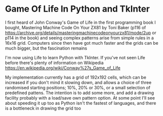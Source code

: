 # Game Of Life In Python and TkInter

I first heard of John Conway's Game of Life in the first programming book I bought, Mastering Machine Code On Your ZX81 by Toni Baker (p116 of https://archive.org/details/masteringmachinecodeonyourzx81/mode/2up or p114 in the book) and seeing complex patterns arise from simple rules in a 16x16 grid. Computers since then have got much faster and the grids can be much bigger, but the fascination remains

I'm now using Life to learn Python with TkInter. If you've not seen Life before there's plenty of information on Wikipedia https://en.wikipedia.org/wiki/Conway%27s_Game_of_Life

My implementation currently has a grid of 192x192 cells, which can be increased if you don't mind it slowing down, and allows a choice of three randomised starting positions; 10%, 20% or 30%, or a small selection of predefined pattens. The intention is to add some more, and add a drawing facility probably with a load/save own pattern option. At some point I'll see about speeding it up too as Python isn't the fastest of languages, and there is a bottleneck in drawing the grid too
